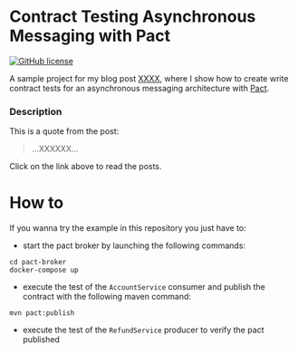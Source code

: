 # Contract Testing Asynchronous Messaging with Pact

[![GitHub license](https://img.shields.io/badge/license-MIT-blue.svg)](https://raw.githubusercontent.com/chicio/Contract-Testing-Asynchronous-Messaging-Pact/master/LICENSE.md)

A sample project for my blog post [XXXX](https://www.fabrizioduroni.it/XXX.html), where I show how to create write contract tests for an asynchronous messaging architecture with [Pact](https://docs.pact.io "pact").

### Description

This is a quote from the post:

>...XXXXXX...

Click on the link above to read the posts.

# How to 

If you wanna try the example in this repository you just have to:

* start the pact broker by launching the following commands:

```shell
cd pact-broker
docker-compose up
```

* execute the test of the `AccountService` consumer and publish the contract with the following maven command:

```shell
mvn pact:publish
``` 

* execute the test of the `RefundService` producer to verify the pact published

